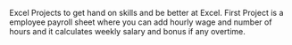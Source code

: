 Excel Projects to get hand on skills and be better at Excel. 
First Project is a employee payroll sheet where you can add hourly wage and number of hours and it calculates weekly salary and bonus if any overtime.

